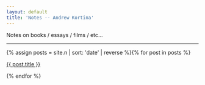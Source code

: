 ```yaml
---
layout: default
title: 'Notes -- Andrew Kortina'
---
```


Notes on books / essays / films / etc...

---

{% assign posts = site.n | sort: 'date' | reverse %}{% for post in posts %}<p><a href="{{site.url}}{{ post.url }}">{{ post.title }}</a></p>{% endfor %}

